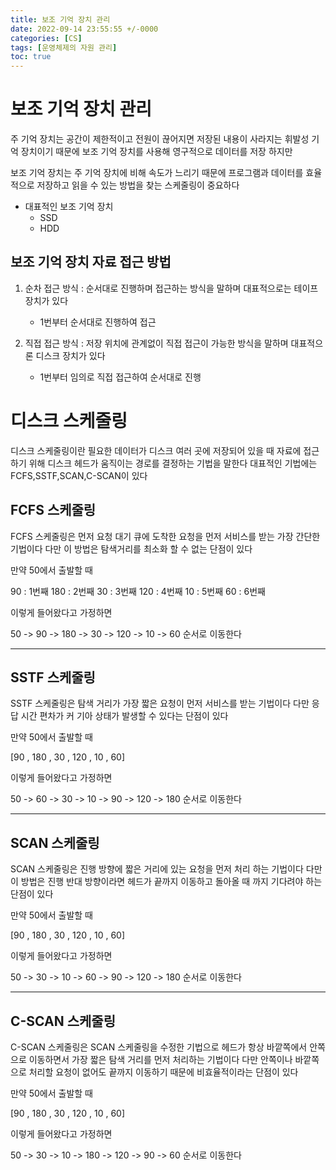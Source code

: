 ```yaml
---
title: 보조 기억 장치 관리
date: 2022-09-14 23:55:55 +/-0000
categories: [CS]
tags: [운영체제의 자원 관리]
toc: true
---
```


# 보조 기억 장치 관리

주 기억 장치는 공간이 제한적이고 전원이 끊어지면 저장된 내용이 사라지는 휘발성 기억 장치이기 때문에 보조 기억 장치를 사용해 영구적으로 데이터를 저장 하지만

보조 기억 장치는 주 기억 장치에 비해 속도가 느리기 때문에 프로그램과 데이터를 효율적으로 저장하고 읽을 수 있는 방법을 찾는 스케줄링이 중요하다 

 * 대표적인 보조 기억 장치
    * SSD 
    * HDD

## 보조 기억 장치 자료 접근 방법

1. 순차 접근 방식 : 순서대로 진행하며 접근하는 방식을 말하며 대표적으로는 테이프 장치가 있다

    * 1번부터 순서대로 진행하여 접근

2. 직접 접근 방식 : 저장 위치에 관계없이 직접 접근이 가능한 방식을 말하며 대표적으론 디스크 장치가 있다

    * 1번부터 임의로 직접 접근하여 순서대로 진행 


# 디스크 스케줄링

디스크 스케줄링이란 필요한 데이터가 디스크 여러 곳에 저장되어 있을 때 자료에 접근하기 위해 디스크 헤드가 움직이는 경로를 결정하는 기법을 말한다 대표적인 기법에는 FCFS,SSTF,SCAN,C-SCAN이 있다

## FCFS 스케줄링

FCFS 스케줄링은 먼저 요청 대기 큐에 도착한 요청을 먼저 서비스를 받는 가장 간단한 기법이다 다만 이 방법은 탐색거리를 최소화 할 수 없는 단점이 있다

만약 50에서 출발할 때 

90 : 1번째
180 : 2번째
30 : 3번째
120 : 4번째
10 : 5번째
60 : 6번째

이렇게 들어왔다고 가정하면 

50 -> 90 -> 180 -> 30 -> 120 -> 10 -> 60 순서로 이동한다

---

## SSTF 스케줄링

SSTF 스케줄링은 탐색 거리가 가장 짧은 요청이 먼저 서비스를 받는 기법이다 다만 응답 시간 편차가 커 기아 상태가 발생할 수 있다는 단점이 있다

만약 50에서 출발할 때 

[90 , 180 , 30 , 120 , 10 , 60] 

이렇게 들어왔다고 가정하면 

50 -> 60 -> 30 -> 10 -> 90 -> 120 -> 180 순서로 이동한다

---

## SCAN 스케줄링

SCAN 스케줄링은 진행 방향에 짧은 거리에 있는 요청을 먼저 처리 하는 기법이다 다만 이 방법은 진행 반대 방향이라면
헤드가 끝까지 이동하고 돌아올 때 까지 기다려야 하는 단점이 있다

만약 50에서 출발할 때 

[90 , 180 , 30 , 120 , 10 , 60] 

이렇게 들어왔다고 가정하면 

50 -> 30 -> 10 -> 60 -> 90 -> 120 -> 180 순서로 이동한다 

---

## C-SCAN 스케줄링

C-SCAN 스케줄링은 SCAN 스케줄링을 수정한 기법으로 헤드가 항상 바깥쪽에서 안쪽으로 이동하면서 가장 짧은 탐색 거리를 먼저 처리하는 기법이다
다만 안쪽이나 바깥쪽으로 처리할 요청이 없어도 끝까지 이동하기 때문에 비효율적이라는 단점이 있다

만약 50에서 출발할 때 

[90 , 180 , 30 , 120 , 10 , 60] 

이렇게 들어왔다고 가정하면 

50 -> 30 -> 10 -> 180 -> 120 -> 90 -> 60 순서로 이동한다 